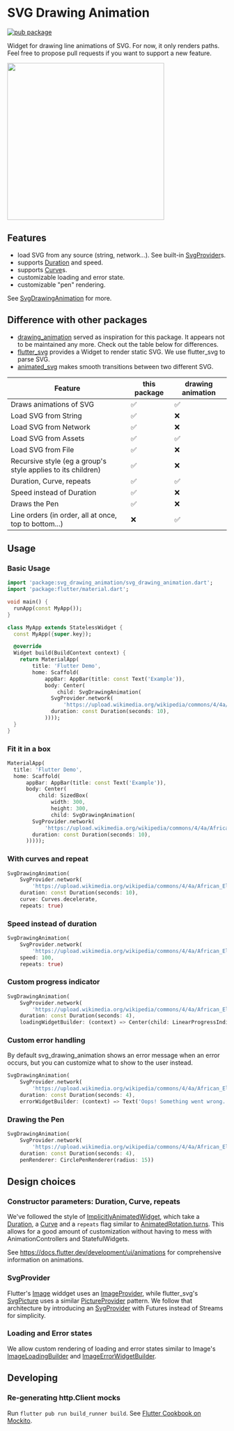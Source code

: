 # SVG Drawing Animation

[![pub package](https://img.shields.io/pub/v/svg_drawing_animation.svg)](https://pub.dartlang.org/packages/svg_drawing_animation)

Widget for drawing line animations of SVG. For now, it only renders paths. Feel free to propose pull requests if you want to support a new feature.

<img src="https://github.com/atn832/svg_drawing_animation/raw/main/svg_drawing_animation.gif" width="360" />

## Features

- load SVG from any source (string, network...). See built-in [SvgProvider](https://pub.dev/documentation/svg_drawing_animation/latest/svg_drawing_animation/SvgProvider-class.html)s.
- supports [Duration](https://api.dart.dev/stable/2.18.6/dart-core/Duration-class.html) and speed.
- supports [Curve](https://api.flutter.dev/flutter/animation/Curve-class.html)s.
- customizable loading and error state.
- customizable "pen" rendering.

See [SvgDrawingAnimation](https://pub.dev/documentation/svg_drawing_animation/latest/svg_drawing_animation/SvgDrawingAnimation-class.html) for more.

## Difference with other packages

- [drawing_animation](https://pub.dartlang.org/packages/drawing_animation) served as inspiration for this package. It appears not to be maintained any more. Check out the table below for differences.
- [flutter_svg](https://pub.dev/packages/flutter_svg) provides a Widget to render static SVG. We use flutter_svg to parse SVG.
- [animated_svg](https://pub.dev/packages/animated_svg) makes smooth transitions between two different SVG.

| Feature | this package | drawing animation |
| --- | --- | --- |
| Draws animations of SVG | ✅ | ✅ |
| Load SVG from String | ✅ | ❌ |
| Load SVG from Network | ✅ | ❌ |
| Load SVG from Assets | ✅ | ✅ |
| Load SVG from File | ✅ | ❌ |
| Recursive style (eg a group's style applies to its children) | ✅ | ❌ |
| Duration, Curve, repeats | ✅ | ✅ |
| Speed instead of Duration | ✅ | ❌ |
| Draws the Pen | ✅ | ❌ |
| Line orders (in order, all at once, top to bottom...) | ❌ | ✅ |

## Usage

### Basic Usage

```dart
import 'package:svg_drawing_animation/svg_drawing_animation.dart';
import 'package:flutter/material.dart';

void main() {
  runApp(const MyApp());
}

class MyApp extends StatelessWidget {
  const MyApp({super.key});

  @override
  Widget build(BuildContext context) {
    return MaterialApp(
        title: 'Flutter Demo',
        home: Scaffold(
            appBar: AppBar(title: const Text('Example')),
            body: Center(
                child: SvgDrawingAnimation(
              SvgProvider.network(
                  'https://upload.wikimedia.org/wikipedia/commons/4/4a/African_Elephant_SVG.svg'),
              duration: const Duration(seconds: 10),
            ))));
  }
}
```

### Fit it in a box

```dart
MaterialApp(
  title: 'Flutter Demo',
  home: Scaffold(
      appBar: AppBar(title: const Text('Example')),
      body: Center(
          child: SizedBox(
              width: 300,
              height: 300,
              child: SvgDrawingAnimation(
        SvgProvider.network(
            'https://upload.wikimedia.org/wikipedia/commons/4/4a/African_Elephant_SVG.svg'),
        duration: const Duration(seconds: 10),
      )))));
```

### With curves and repeat

```dart
SvgDrawingAnimation(
    SvgProvider.network(
        'https://upload.wikimedia.org/wikipedia/commons/4/4a/African_Elephant_SVG.svg'),
    duration: const Duration(seconds: 10),
    curve: Curves.decelerate,
    repeats: true)
```

### Speed instead of duration

```dart
SvgDrawingAnimation(
    SvgProvider.network(
        'https://upload.wikimedia.org/wikipedia/commons/4/4a/African_Elephant_SVG.svg'),
    speed: 100,
    repeats: true)
```

### Custom progress indicator

```dart
SvgDrawingAnimation(
    SvgProvider.network(
        'https://upload.wikimedia.org/wikipedia/commons/4/4a/African_Elephant_SVG.svg'),
    duration: const Duration(seconds: 4),
    loadingWidgetBuilder: (context) => Center(child: LinearProgressIndicator()))
```

### Custom error handling

By default svg_drawing_animation shows an error message when an error occurs, but
you can customize what to show to the user instead.

```dart
SvgDrawingAnimation(
    SvgProvider.network(
        'https://upload.wikimedia.org/wikipedia/commons/4/4a/African_Elephant_SVG.svg'),
    duration: const Duration(seconds: 4),
    errorWidgetBuilder: (context) => Text('Oops! Something went wrong.'))
```

### Drawing the Pen

```dart
SvgDrawingAnimation(
    SvgProvider.network(
        'https://upload.wikimedia.org/wikipedia/commons/4/4a/African_Elephant_SVG.svg'),
    duration: const Duration(seconds: 4),
    penRenderer: CirclePenRenderer(radius: 15))
```

## Design choices

### Constructor parameters: Duration, Curve, repeats

We've followed the style of [ImplicitlyAnimatedWidget](https://api.flutter.dev/flutter/widgets/ImplicitlyAnimatedWidget-class.html), which take a [Duration](https://api.dart.dev/stable/2.18.6/dart-core/Duration-class.html), a [Curve](https://api.flutter.dev/flutter/animation/Curve-class.html) and a `repeats` flag similar to [AnimatedRotation.turns](https://api.flutter.dev/flutter/widgets/AnimatedRotation/turns.html). This allows for a good amount of customization without having to mess with AnimationControllers and StatefulWidgets.

See <https://docs.flutter.dev/development/ui/animations> for comprehensive information on animations.

### SvgProvider

Flutter's [Image](https://api.dart.dev/stable/2.18.6/dart-ui/Image-class.html) widdget uses an [ImageProvider](https://api.flutter.dev/flutter/painting/ImageProvider-class.html), while flutter_svg's [SvgPicture](https://pub.dev/documentation/flutter_svg/1.1.6/svg/SvgPicture-class.html) uses a similar [PictureProvider](https://pub.dev/documentation/flutter_svg/1.1.6/flutter_svg/PictureProvider-class.html) pattern. We follow that architecture by introducing an [SvgProvider](https://pub.dev/documentation/svg_drawing_animation/latest/svg_drawing_animation/SvgProvider-class.html) with Futures instead of Streams for simplicity.

### Loading and Error states

We allow custom rendering of loading and error states similar to Image's [ImageLoadingBuilder](https://api.flutter.dev/flutter/widgets/ImageLoadingBuilder.html) and [ImageErrorWidgetBuilder](https://api.flutter.dev/flutter/widgets/ImageErrorWidgetBuilder.html).

## Developing

### Re-generating http.Client mocks

Run `flutter pub run build_runner build`. See [Flutter Cookbook on Mockito](https://docs.flutter.dev/cookbook/testing/unit/mocking#3-create-a-test-file-with-a-mock-httpclient).
